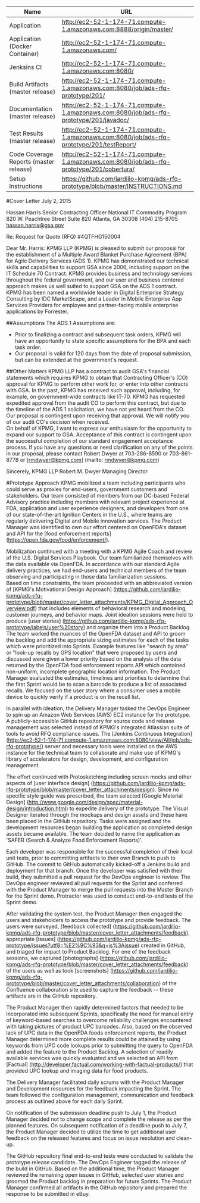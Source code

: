 | Name | URL |
| ------------- | ------------- |
| Application|http://ec2-52-1-174-71.compute-1.amazonaws.com:8888/origin/master/ |
| Application (Docker Container) | http://ec2-52-1-174-71.compute-1.amazonaws.com/ |
| Jenksins CI | http://ec2-52-1-174-71.compute-1.amazonaws.com:8080/ |
| Build Artifacts (master release) | http://ec2-52-1-174-71.compute-1.amazonaws.com:8080/job/ads-rfq-prototype/201/ |
| Documentation (master release) | http://ec2-52-1-174-71.compute-1.amazonaws.com:8080/job/ads-rfq-prototype/201/javadoc/ |
| Test Results (master release) | http://ec2-52-1-174-71.compute-1.amazonaws.com:8080/job/ads-rfq-prototype/201/testReport/ |
| Code Coverage Reports (master release) | http://ec2-52-1-174-71.compute-1.amazonaws.com:8080/job/ads-rfq-prototype/201/cobertura/ |
| Setup Instructions | https://github.com/jardilio-kpmg/ads-rfq-prototype/blob/master/INSTRUCTIONS.md |

#Cover Letter
July 2, 2015

Hassan Harris
Senior Contracting Officer
National IT Commodity Program
820 W. Peachtree Street Suite 820
Atlanta, GA 30308
(404) 215-8705
hassan.harris@gsa.gov

Re: Request for Quote (RFQ) #4QTFHG150004

Dear Mr. Harris:
KPMG LLP (KPMG) is pleased to submit our proposal for the establishment of a Multiple Award Blanket Purchase Agreement (BPA) for Agile Delivery Services (ADS 1). KPMG has demonstrated our technical skills and capabilities to support GSA since 2006, including support on the IT Schedule 70 Contract. KPMG provides business and technology services throughout the federal government, and our user and business centered approach makes us well suited to support GSA on the ADS 1 contract.  KPMG has been named a worldwide leader in Digital Enterprise Strategy Consulting by IDC MarketScape, and a Leader in Mobile Enterprise App Services Providers for employee and partner-facing mobile enterprise applications by Forrester.

##Assumptions
The ADS 1 Assumptions are:
* Prior to finalizing a contract and subsequent task orders, KPMG will have an opportunity to state specific assumptions for the BPA and each task order.  
* Our proposal is valid for 120 days from the date of proposal submission, but can be extended at the government's request.

##Other Matters
KPMG LLP has a contract to audit GSA's financial statements which requires KPMG to obtain that Contracting Officer's (CO) approval for KPMG to perform other work for, or enter into other contracts with GSA.  In the past, KPMG has received such approval, including, for example, on government-wide contracts like IT-70.  KPMG has requested expedited approval from the audit CO to perform this contract, but due to the timeline of the ADS 1 solicitation, we have not yet heard from the CO.  Our proposal is contingent upon receiving that approval. We will notify you of our audit CO's decision when received.  
On behalf of KPMG, I want to express our enthusiasm for the opportunity to expand our support to GSA. Acceptance of this contract is contingent upon the successful completion of our standard engagement acceptance process. If you have any questions or need clarification on any of the points in our proposal, please contact Robert Dwyer at 703-286-8590 or 703-861-8778 or [rmdwyer@kpmg.com] (mailto: rmdwyer@kpmg.com)

Sincerely,
KPMG LLP
Robert M. Dwyer
Managing Director


#Prototype Approach
KPMG mobilized a team including participants who could serve as proxies for end-users, government customers and stakeholders.  Our team consisted of members from our DC-based Federal Advisory practice including members with relevant project experience at FDA, application and user experience designers, and developers from one of our state-of-the-art Ignition Centers in the U.S., where teams are regularly delivering Digital and Mobile innovation services.  The Product Manager was identified to own our effort centered on OpenFDA's dataset and API for the [food enforcement reports] (https://open.fda.gov/food/enforcement/).

Mobilization continued with a meeting with a KPMG Agile Coach and review of the U.S. Digital Services Playbook. Our team familiarized themselves with the data available via OpenFDA. In accordance with our standard Agile delivery practices, we had end-users and technical members of the team observing and participating in those data familiarization sessions.  
Based on time constraints, the team proceeded with an abbreviated version of [KPMG's Motivational Design Approach] (https://github.com/jardilio-kpmg/ads-rfq-prototype/blob/master/cover_letter_attachments/KPMG_Digital_Approach_Overview.pdf) that includes elements of behavioral research and modeling, customer journeys, and behavior maps. Joint ideation sessions were held to produce [user stories] (https://github.com/jardilio-kpmg/ads-rfq-prototype/labels/user%20story) and organize them into a Product Backlog.  The team worked the nuances of the OpenFDA dataset and API to groom the backlog and add the appropriate sizing estimates for each of the tasks which were prioritized into Sprints. Example features like "search by area" or "look-up recalls by GPS location" that were proposed by users and discussed were given a lower priority based on the analysis of the data returned by the OpenFDA food enforcement reports API which contained non-uniform, incomplete geographic location information. The Product Manager evaluated the estimates, timelines and priorities to determine that the first Sprint would be to scan a barcode to produce a list of associated recalls. We focused on the user story where a consumer uses a mobile device to quickly verify if a product is on the recall list.

In parallel with ideation, the Delivery Manager tasked the DevOps Engineer to spin up an Amazon Web Services (AWS) EC2 instance for the prototype. A publicly-accessible GitHub repository for source code and release management was selected instead of KPMG's integrated Atlassian suite of tools to avoid RFQ compliance issues. The [Jenkins Continuous Integration] (http://ec2-52-1-174-71.compute-1.amazonaws.com:8080/view/All/job/ads-rfq-prototype/) server and necessary tools were installed on the AWS instance for the technical team to collaborate and make use of KPMG's library of accelerators for design, development, and configuration management.  

The effort continued with Protosketching including screen mocks and other aspects of [user interface design] (https://github.com/jardilio-kpmg/ads-rfq-prototype/blob/master/cover_letter_attachments/design). Since no specific style guide was prescribed, the team selected [Google Material Design] (http://www.google.com/design/spec/material-design/introduction.html) to expedite delivery of the prototype. The Visual Designer iterated through the mockups and design assets and these have been placed in the GitHub repository. Tasks were assigned and the development resources began building the application as completed design assets became available. The team decided to name the application as 'SAFER (Search & Analyze Food Enforcement Reports)'.

Each developer was responsible for the successful completion of their local unit tests, prior to committing artifacts to their own Branch to push to GitHub. The commit to GitHub automatically kicked-off a Jenkins build and deployment for that branch. Once the developer was satisfied with their build, they submitted a pull request for the DevOps engineer to review. The DevOps engineer reviewed all pull requests for the Sprint and conferred with the Product Manager to merge the pull requests into the Master Branch for the Sprint demo.  Protractor was used to conduct end-to-end tests of the Sprint demo.  

After validating the system test, the Product Manager then engaged the users and stakeholders to access the prototype and provide feedback.  The users were surveyed, [feedback collected] (https://github.com/jardilio-kpmg/ads-rfq-prototype/blob/master/cover_letter_attachments/feedback), appropriate [issues] (https://github.com/jardilio-kpmg/ads-rfq-prototype/issues?utf8=%E2%9C%93&q=is%3Aissue) created in GitHub, and triaged for impact to Product Backlog. For one of the feedback sessions, we captured [photographs] (https://github.com/jardilio-kpmg/ads-rfq-prototype/blob/master/cover_letter_attachments/feedback) of the users as well as took [screenshots] (https://github.com/jardilio-kpmg/ads-rfq-prototype/blob/master/cover_letter_attachments/collaboration) of the Confluence collaboration site used to capture the feedback -- these artifacts are in the GitHub repository.

The Product Manager then rapidly determined factors that needed to be incorporated into subsequent Sprints, specifically the need for manual entry of keyword-based searches to overcome reliability challenges encountered with taking pictures of product UPC barcodes. Also, based on the observed lack of UPC data in the OpenFDA foods enforcement reports, the Product Manager determined more complete results could be attained by using keywords from UPC code lookups prior to submitting the query to OpenFDA and added the feature to the Product Backlog. A selection of readily available services was quickly evaluated and we selected an API from [Factual] (http://developer.factual.com/working-with-factual-products/) that provided UPC lookup and imaging data for food products.

The Delivery Manager facilitated daily scrums with the Product Manager and Development resources for the feedback impacting the Sprint. The team followed the configuration management, communication and feedback process as outlined above for each daily Sprint. 

On notification of the submission deadline push to July 1, the Product Manager decided not to change scope and complete the release as per the planned features. On subsequent notification of a deadline push to July 7, the Product Manager decided to utilize the time to get additional user feedback on the released features and focus on issue resolution and clean-up. 

The GitHub repository final end-to-end tests were conducted to validate the prototype release candidate. The DevOps Engineer tagged the release of the build in GitHub. Based on the additional time, the Product Manager reviewed the remaining open issues in GitHub, selected user stories and groomed the Product backlog in preparation for future Sprints. The Product Manager confirmed all artifacts in the GitHub repository and prepared the response to be submitted in eBuy.
